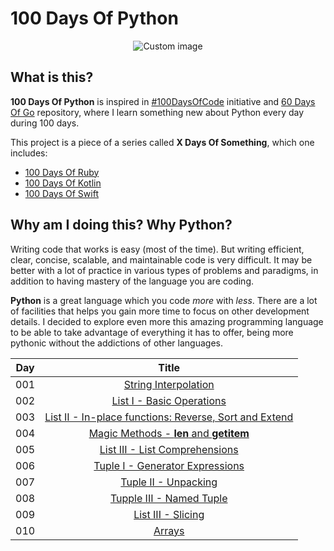 # 100 Days Of Python

<p align="center">
  <img src="https://raw.github.com/marcosvbras/100-days-of-python/master/images/computer.png" alt="Custom image"/>
</p>

## What is this?

**100 Days Of Python** is inspired in [#100DaysOfCode](https://medium.freecodecamp.org/join-the-100daysofcode-556ddb4579e4) initiative and [60 Days Of Go](https://github.com/cassiobotaro/60-days-of-go) repository, where I learn something new about Python every day during 100 days.

This project is a piece of a series called **X Days Of Something**, which one includes:
- [100 Days Of Ruby](https://github.com/marcosvbras/100-days-of-ruby)
- [100 Days Of Kotlin](https://github.com/marcosvbras/100-days-of-kotlin)
- [100 Days Of Swift](https://github.com/marcosvbras/100-days-of-swift)

## Why am I doing this? Why Python?

Writing code that works is easy (most of the time). But writing efficient, clear, concise, scalable, and maintainable code is very difficult. It may be better with a lot of practice in various types of problems and paradigms, in addition to having mastery of the language you are coding.

**Python** is a great language which you code *more* with *less*. There are a lot of facilities that helps you gain more time to focus on other development details. I decided to explore even more this amazing programming language to be able to take advantage of everything it has to offer, being more pythonic without the addictions of other languages.

| Day | Title      |
| --- |:----------:|
| 001 | [String Interpolation](day001/)|
| 002 | [List I - Basic Operations](day002/)|
| 003 | [List II - In-place functions: Reverse, Sort and Extend](day003/)|
| 004 | [Magic Methods - __len__ and __getitem__](day004/)|
| 005 | [List III - List Comprehensions](day005/)|
| 006 | [Tuple I - Generator Expressions](day006/)|
| 007 | [Tuple II - Unpacking](day007/)|
| 008 | [Tupple III - Named Tuple](day008/)|
| 009 | [List III - Slicing](day009/)|
| 010 | [Arrays](day010/)|
